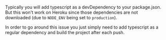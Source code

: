 
Typically you will add typescript as a devDependency to your package.json.
But this won't work on Heroku since those dependencies are not downloaded
(due to `NODE_ENV` being set to `production`).

In order to go around this issue you just simply need to add typescript
as a regular dependency and build the project after each push.
